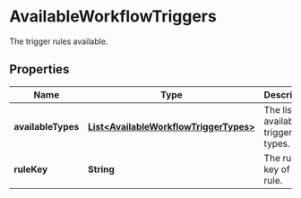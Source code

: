 

# AvailableWorkflowTriggers

The trigger rules available.

## Properties

| Name | Type | Description | Notes |
|------------ | ------------- | ------------- | -------------|
|**availableTypes** | [**List&lt;AvailableWorkflowTriggerTypes&gt;**](AvailableWorkflowTriggerTypes.md) | The list of available trigger types. |  |
|**ruleKey** | **String** | The rule key of the rule. |  |



